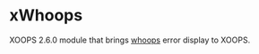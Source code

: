 xWhoops
=======

XOOPS 2.6.0 module that brings [whoops](https://github.com/filp/whoops) error display to XOOPS.
